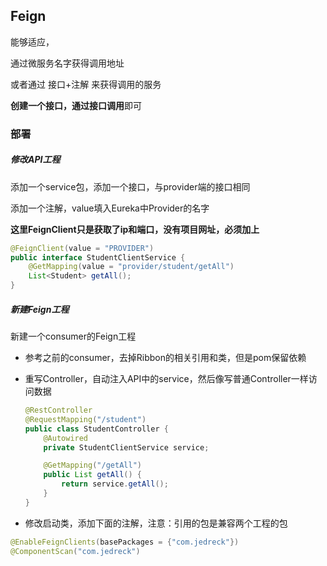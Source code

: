 ## Feign

能够适应，

通过微服务名字获得调用地址

或者通过 接口+注解 来获得调用的服务

**创建一个接口，通过接口调用**即可



### 部署

##### 修改API工程

添加一个service包，添加一个接口，与provider端的接口相同

添加一个注解，value填入Eureka中Provider的名字

**这里FeignClient只是获取了ip和端口，没有项目网址，必须加上**

```java
@FeignClient(value = "PROVIDER")
public interface StudentClientService {
    @GetMapping(value = "provider/student/getAll")
    List<Student> getAll();
}
```



##### 新建Feign工程

新建一个consumer的Feign工程

- 参考之前的consumer，去掉Ribbon的相关引用和类，但是pom保留依赖



- 重写Controller，自动注入API中的service，然后像写普通Controller一样访问数据

  ```java
  @RestController
  @RequestMapping("/student")
  public class StudentController {
      @Autowired
      private StudentClientService service;
  
      @GetMapping("/getAll")
      public List getAll() {
          return service.getAll();
      }
  }
  ```



- 修改启动类，添加下面的注解，注意：引用的包是兼容两个工程的包
```java
@EnableFeignClients(basePackages = {"com.jedreck"})
@ComponentScan("com.jedreck")
```

